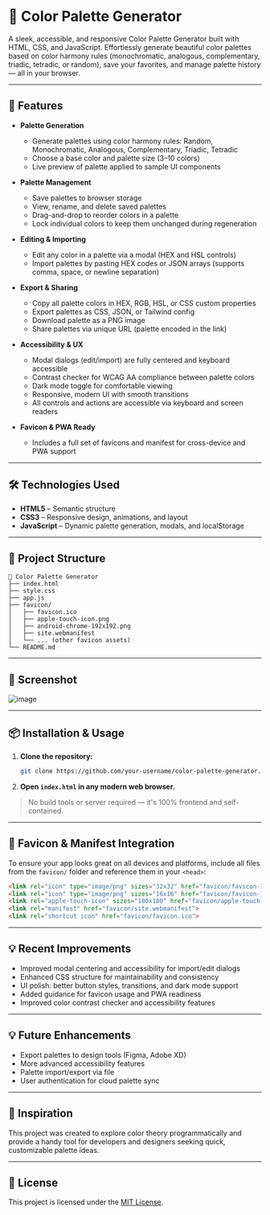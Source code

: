 # 🎨 Color Palette Generator

A sleek, accessible, and responsive Color Palette Generator built with HTML, CSS, and JavaScript. Effortlessly generate beautiful color palettes based on color harmony rules (monochromatic, analogous, complementary, triadic, tetradic, or random), save your favorites, and manage palette history — all in your browser.

---

## 🚀 Features

- **Palette Generation**
  - Generate palettes using color harmony rules: Random, Monochromatic, Analogous, Complementary, Triadic, Tetradic
  - Choose a base color and palette size (3–10 colors)
  - Live preview of palette applied to sample UI components

- **Palette Management**
  - Save palettes to browser storage
  - View, rename, and delete saved palettes
  - Drag-and-drop to reorder colors in a palette
  - Lock individual colors to keep them unchanged during regeneration

- **Editing & Importing**
  - Edit any color in a palette via a modal (HEX and HSL controls)
  - Import palettes by pasting HEX codes or JSON arrays (supports comma, space, or newline separation)

- **Export & Sharing**
  - Copy all palette colors in HEX, RGB, HSL, or CSS custom properties
  - Export palettes as CSS, JSON, or Tailwind config
  - Download palette as a PNG image
  - Share palettes via unique URL (palette encoded in the link)

- **Accessibility & UX**
  - Modal dialogs (edit/import) are fully centered and keyboard accessible
  - Contrast checker for WCAG AA compliance between palette colors
  - Dark mode toggle for comfortable viewing
  - Responsive, modern UI with smooth transitions
  - All controls and actions are accessible via keyboard and screen readers

- **Favicon & PWA Ready**
  - Includes a full set of favicons and manifest for cross-device and PWA support

---

## 🛠️ Technologies Used

- **HTML5** – Semantic structure
- **CSS3** – Responsive design, animations, and layout
- **JavaScript** – Dynamic palette generation, modals, and localStorage

---

## 📂 Project Structure

```
📁 Color Palette Generator
├── index.html
├── style.css
├── app.js
├── favicon/
│   ├── favicon.ico
│   ├── apple-touch-icon.png
│   ├── android-chrome-192x192.png
│   ├── site.webmanifest
│   └── ... (other favicon assets)
└── README.md
```

---

## 📸 Screenshot

![image](https://github.com/user-attachments/assets/f9783992-d88d-49f4-b287-596402bd65b7)

---

## 📦 Installation & Usage

1. **Clone the repository:**
   ```sh
   git clone https://github.com/your-username/color-palette-generator.git
   ```
2. **Open `index.html` in any modern web browser.**

> No build tools or server required — it's 100% frontend and self-contained.

---

## 🧩 Favicon & Manifest Integration

To ensure your app looks great on all devices and platforms, include all files from the `favicon/` folder and reference them in your `<head>`:

```html
<link rel="icon" type="image/png" sizes="32x32" href="favicon/favicon-32x32.png">
<link rel="icon" type="image/png" sizes="16x16" href="favicon/favicon-16x16.png">
<link rel="apple-touch-icon" sizes="180x180" href="favicon/apple-touch-icon.png">
<link rel="manifest" href="favicon/site.webmanifest">
<link rel="shortcut icon" href="favicon/favicon.ico">
```

---

## 💡 Recent Improvements

- Improved modal centering and accessibility for import/edit dialogs
- Enhanced CSS structure for maintainability and consistency
- UI polish: better button styles, transitions, and dark mode support
- Added guidance for favicon usage and PWA readiness
- Improved color contrast checker and accessibility features

---

## 💡 Future Enhancements

- Export palettes to design tools (Figma, Adobe XD)
- More advanced accessibility features
- Palette import/export via file
- User authentication for cloud palette sync

---

## 🧠 Inspiration

This project was created to explore color theory programmatically and provide a handy tool for developers and designers seeking quick, customizable palette ideas.

---

## 📃 License

This project is licensed under the [MIT License](LICENSE).
